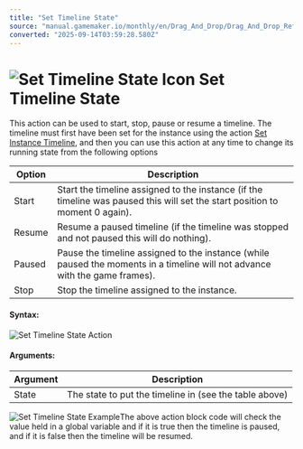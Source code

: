 ```yaml
---
title: "Set Timeline State"
source: "manual.gamemaker.io/monthly/en/Drag_And_Drop/Drag_And_Drop_Reference/Timelines/Set_Timeline_State.htm"
converted: "2025-09-14T03:59:28.580Z"
---
```


# ![Set Timeline State Icon](../../../assets/Images/Scripting_Reference/Drag_And_Drop/Reference/Timelines/i_Timelines_Set_Timeline_State.png) Set Timeline State

This action can be used to start, stop, pause or resume a timeline. The timeline must first have been set for the instance using the action [Set Instance Timeline](Set_Instance_Timeline.md), and then you can use this action at any time to change its running state from the following options

| Option | Description |
| --- | --- |
| Start | Start the timeline assigned to the instance (if the timeline was paused this will set the start position to moment 0 again). |
| Resume | Resume a paused timeline (if the timeline was stopped and not paused this will do nothing). |
| Paused | Pause the timeline assigned to the instance (while paused the moments in a timeline will not advance with the game frames). |
| Stop | Stop the timeline assigned to the instance. |

#### Syntax:

![Set Timeline State Action](../../../assets/Images/Scripting_Reference/Drag_And_Drop/Reference/Timelines/a_Timelines_Set_Timeline_State.png)

#### Arguments:

| Argument | Description |
| --- | --- |
| State | The state to put the timeline in (see the table above) |

![Set Timeline State Example](../../../assets/Images/Scripting_Reference/Drag_And_Drop/Reference/Timelines/e_Timelines_Set_Timeline_State.png)The above action block code will check the value held in a global variable and if it is true then the timeline is paused, and if it is false then the timeline will be resumed.